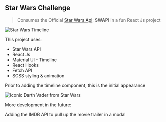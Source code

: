 ## Star Wars Challenge
> Consumes the Official [Star Wars Api](https://swapi.dev/): **SWAPI** in a fun React Js project


![Star Wars Timeline](https://dl.airtable.com/.attachmentThumbnails/211f728ff3acf88a64fb7e501ebb49c9/9caf0947)

This project uses:
- Star Wars API
- React Js
- Material UI - Timeline
- React Hooks 
- Fetch API  
- SCSS styling & animation



Prior to adding the timeline component, this is the initial appearance

![Iconic Darth Vader from Star Wars](https://dl.airtable.com/.attachmentThumbnails/ba152c879eba4e64e84c719df5b6704c/ebfcb02c)

More development in the future:

Adding the IMDB API to pull up the movie trailer in a modal